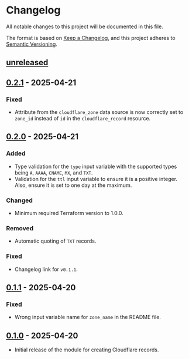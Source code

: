 # Changelog

All notable changes to this project will be documented in this file.

The format is based on [Keep a Changelog](https://keepachangelog.com/en/1.1.0/),
and this project adheres to
[Semantic Versioning](https://semver.org/spec/v2.0.0.html).

## [unreleased]

## [0.2.1] - 2025-04-21

### Fixed

- Attribute from the `cloudflare_zone` data source is now correctly set to
  `zone_id` instead of `id` in the `cloudflare_record` resource.

## [0.2.0] - 2025-04-21

### Added

- Type validation for the `type` input variable with the supported types being
  `A`, `AAAA`, `CNAME`, `MX`, and `TXT`.
- Validation for the `ttl` input variable to ensure it is a positive integer.
  Also, ensure it is set to one day at the maximum.

### Changed

- Minimum required Terraform version to 1.0.0.

### Removed

- Automatic quoting of `TXT` records.

### Fixed

- Changelog link for `v0.1.1`.

## [0.1.1] - 2025-04-20

### Fixed

- Wrong input variable name for `zone_name` in the README file.

## [0.1.0] - 2025-04-20

- Initial release of the module for creating Cloudflare records.

[unreleased]:
  https://github.com/visiosto/terraform-cloudflare-record/compare/v0.2.1...HEAD
[0.2.1]:
  https://github.com/visiosto/terraform-cloudflare-record/compare/v0.2.0...v0.2.1
[0.2.0]:
  https://github.com/visiosto/terraform-cloudflare-record/compare/v0.1.1...v0.2.0
[0.1.1]:
  https://github.com/visiosto/terraform-cloudflare-record/compare/v0.1.0...v0.1.1
[0.1.0]:
  https://github.com/visiosto/terraform-cloudflare-record/releases/tag/v0.1.0
